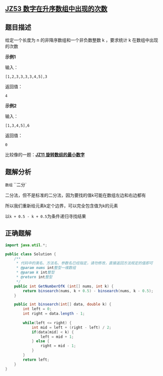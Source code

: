 ## [**JZ53** **数字在升序数组中出现的次数**](https://www.nowcoder.com/practice/70610bf967994b22bb1c26f9ae901fa2?tpId=13&tqId=23274&ru=/exam/oj/ta&qru=/ta/coding-interviews/question-ranking&sourceUrl=%2Fexam%2Foj%2Fta%3Fpage%3D1%26tpId%3D13%26type%3D13)



## 题目描述

给定一个长度为 n 的非降序数组和一个非负数整数 k ，要求统计 k 在数组中出现的次数



**示例1**

输入：

```
[1,2,3,3,3,3,4,5],3
```

返回值：

```
4
```

**示例2**

输入：

```
[1,3,4,5],6
```

返回值：

```
0
```



比较像的一题：[**JZ11** **旋转数组的最小数字**](https://www.nowcoder.com/practice/9f3231a991af4f55b95579b44b7a01ba?tpId=13&tqId=23269)



## 题解分析

`数组`  ``二分`

二分法，但不是标准的二分法，因为要找的值k可能在数组左边和右边都有

所以我们重新给元素k定个边界，可以完全包含值为k的元素

以`k + 0.5 - k + 0.5`为条件递归寻找结果



## 正确题解



````java
import java.util.*;

public class Solution {
    /**
     * 代码中的类名、方法名、参数名已经指定，请勿修改，直接返回方法规定的值即可
     * @param nums int整型一维数组 
     * @param k int整型 
     * @return int整型
     */
    public int GetNumberOfK (int[] nums, int k) {
        return binsearch(nums, k + 0.5) - binsearch(nums, k - 0.5);
    }

    public int binsearch(int[] data, double k) {
        int left = 0;
        int right = data.length - 1;
        
        while(left <= right) {
            int mid = left + (right - left) / 2;
            if(data[mid] < k) {
                left = mid + 1;
            } else {
                right = mid - 1;
            }
        }
        return left;
    }
}
````

